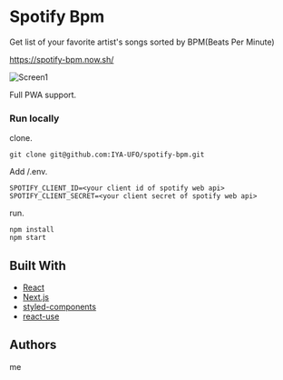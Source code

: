# Spotify Bpm

Get list of your favorite artist's songs sorted by BPM(Beats Per Minute)

https://spotify-bpm.now.sh/

![Screen1](https://user-images.githubusercontent.com/18011155/69002800-7c373480-0939-11ea-91f2-477b29c480ab.png)

Full PWA support.

### Run locally

clone.

```
git clone git@github.com:IYA-UFO/spotify-bpm.git
```

Add /.env.

```
SPOTIFY_CLIENT_ID=<your client id of spotify web api>
SPOTIFY_CLIENT_SECRET=<your client secret of spotify web api>
```

run.

```
npm install
npm start
```

## Built With

- [React](https://reactjs.org/)
- [Next.js](https://nextjs.org/)
- [styled-components](https://www.styled-components.com/)
- [react-use](https://github.com/streamich/react-use)

## Authors

me
